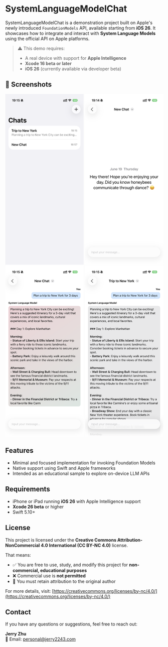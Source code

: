 # SystemLanguageModelChat

SystemLanguageModelChat is a demonstration project built on Apple's newly introduced `FoundationModels` API, available starting from **iOS 26**. It showcases how to integrate and interact with **System Language Models** using the official API on Apple platforms.

> ⚠️ This demo requires:
> - A real device with support for **Apple Intelligence**
> - **Xcode 16 beta or later**
> - **iOS 26** (currently available via developer beta)

## 📸 Screenshots

<p align="center">
  <img src="Screenshot/1.PNG" alt="Screenshot 1" width="250" />
  <img src="Screenshot/2.PNG" alt="Screenshot 2" width="250" />
  <img src="Screenshot/3.PNG" alt="Screenshot 3" width="250" />
  <img src="Screenshot/4.PNG" alt="Screenshot 4" width="250" />
</p>

## Features

- Minimal and focused implementation for invoking Foundation Models
- Native support using Swift and Apple frameworks
- Intended as an educational sample to explore on-device LLM APIs

## Requirements

- iPhone or iPad running **iOS 26** with Apple Intelligence support  
- **Xcode 26 beta** or higher  
- Swift 5.10+

## License

This project is licensed under the **Creative Commons Attribution-NonCommercial 4.0 International (CC BY-NC 4.0)** license.

That means:

- ✅ You are free to use, study, and modify this project for **non-commercial, educational purposes**
- ❌ Commercial use is **not permitted**
- 📎 You must retain attribution to the original author

For more details, visit: [https://creativecommons.org/licenses/by-nc/4.0/](https://creativecommons.org/licenses/by-nc/4.0/)

## Contact

If you have any questions or suggestions, feel free to reach out:

**Jerry Zhu**  
📧 Email: personal@jerry2243.com
